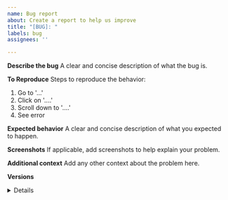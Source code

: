 ```yaml
---
name: Bug report
about: Create a report to help us improve
title: "[BUG]: "
labels: bug
assignees: ''

---
```


**Describe the bug**
A clear and concise description of what the bug is.

**To Reproduce**
Steps to reproduce the behavior:
1. Go to '...'
2. Click on '....'
3. Scroll down to '....'
4. See error

**Expected behavior**
A clear and concise description of what you expected to happen.

**Screenshots**
If applicable, add screenshots to help explain your problem.

**Additional context**
Add any other context about the problem here.

**Versions**
<details>
  </br>

  - Kubernetes Version: 
  - Tekton Pipelines Version: 
  - Tekton Triggers Version:
  - Tekton Visualiser Version:
</details>
